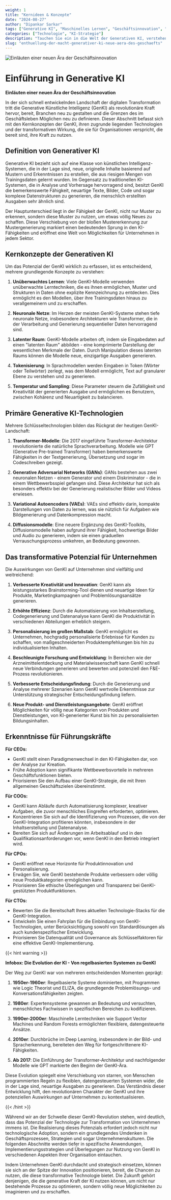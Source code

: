 ```yaml
---
weight: 1
title: "Kernideen & Konzepte"
date: "2024-08-27"
author: "Dipankar Sarkar"
tags: ["Generative KI", "Maschinelles Lernen", "Geschäftsinnovation", "Digitale Transformation"]
categories: ["Technologie", "KI-Strategie"]
description: "Tauchen Sie ein in die Welt der Generativen KI, verstehen Sie ihre Kernkonzepte, Technologien und das transformative Potenzial für Unternehmen in allen Branchen."
slug: "enthuellung-der-macht-generativer-ki-neue-aera-des-geschaefts"
---
```


![Einläuten einer neuen Ära der Geschäftsinnovation](/1.png)

# Einführung in Generative KI
**Einläuten einer neuen Ära der Geschäftsinnovation**

In der sich schnell entwickelnden Landschaft der digitalen Transformation tritt die Generative Künstliche Intelligenz (GenKI) als revolutionäre Kraft hervor, bereit, Branchen neu zu gestalten und die Grenzen des im Geschäftsleben Möglichen neu zu definieren. Dieser Abschnitt befasst sich mit den Kernkonzepten der GenKI, ihren zugrunde liegenden Technologien und der transformativen Wirkung, die sie für Organisationen verspricht, die bereit sind, ihre Kraft zu nutzen.

## Definition von Generativer KI

Generative KI bezieht sich auf eine Klasse von künstlichen Intelligenz-Systemen, die in der Lage sind, neue, originelle Inhalte basierend auf Mustern und Erkenntnissen zu erstellen, die aus riesigen Mengen von Trainingsdaten gelernt wurden. Im Gegensatz zu traditionellen KI-Systemen, die in Analyse und Vorhersage hervorragend sind, besitzt GenKI die bemerkenswerte Fähigkeit, neuartige Texte, Bilder, Code und sogar komplexe Datenstrukturen zu generieren, die menschlich erstellten Ausgaben sehr ähnlich sind.

Der Hauptunterschied liegt in der Fähigkeit der GenKI, nicht nur Muster zu erkennen, sondern diese Muster zu nutzen, um etwas völlig Neues zu schaffen. Diese Verschiebung von der bloßen Mustererkennung zur Mustergenerierung markiert einen bedeutenden Sprung in den KI-Fähigkeiten und eröffnet eine Welt von Möglichkeiten für Unternehmen in jedem Sektor.

## Kernkonzepte der Generativen KI

Um das Potenzial der GenKI wirklich zu erfassen, ist es entscheidend, mehrere grundlegende Konzepte zu verstehen:

1. **Unüberwachtes Lernen**: Viele GenKI-Modelle verwenden unüberwachte Lerntechniken, die es ihnen ermöglichen, Muster und Strukturen in Daten ohne explizite Kennzeichnung zu entdecken. Dies ermöglicht es den Modellen, über ihre Trainingsdaten hinaus zu verallgemeinern und zu erschaffen.

2. **Neuronale Netze**: Im Herzen der meisten GenKI-Systeme stehen tiefe neuronale Netze, insbesondere Architekturen wie Transformer, die in der Verarbeitung und Generierung sequentieller Daten hervorragend sind.

3. **Latenter Raum**: GenKI-Modelle arbeiten oft, indem sie Eingabedaten auf einen "latenten Raum" abbilden - eine komprimierte Darstellung der wesentlichen Merkmale der Daten. Durch Manipulation dieses latenten Raums können die Modelle neue, einzigartige Ausgaben generieren.

4. **Tokenisierung**: In Sprachmodellen werden Eingaben in Token (Wörter oder Teilwörter) zerlegt, was dem Modell ermöglicht, Text auf granularer Ebene zu verstehen und zu generieren.

5. **Temperatur und Sampling**: Diese Parameter steuern die Zufälligkeit und Kreativität der generierten Ausgabe und ermöglichen es Benutzern, zwischen Kohärenz und Neuartigkeit zu balancieren.

## Primäre Generative KI-Technologien

Mehrere Schlüsseltechnologien bilden das Rückgrat der heutigen GenKI-Landschaft:

1. **Transformer-Modelle**: Die 2017 eingeführte Transformer-Architektur revolutionierte die natürliche Sprachverarbeitung. Modelle wie GPT (Generative Pre-trained Transformer) haben bemerkenswerte Fähigkeiten in der Textgenerierung, Übersetzung und sogar im Codeschreiben gezeigt.

2. **Generative Adversarial Networks (GANs)**: GANs bestehen aus zwei neuronalen Netzen - einem Generator und einem Diskriminator - die in einem Wettbewerbsspiel gefangen sind. Diese Architektur hat sich als besonders effektiv bei der Generierung realistischer Bilder und Videos erwiesen.

3. **Variational Autoencoders (VAEs)**: VAEs sind effektiv darin, kompakte Darstellungen von Daten zu lernen, was sie nützlich für Aufgaben wie Bildgenerierung und Datenkompression macht.

4. **Diffusionsmodelle**: Eine neuere Ergänzung des GenKI-Toolkits, Diffusionsmodelle haben aufgrund ihrer Fähigkeit, hochwertige Bilder und Audio zu generieren, indem sie einen graduellen Verrauschungsprozess umkehren, an Bedeutung gewonnen.

## Das transformative Potenzial für Unternehmen

Die Auswirkungen von GenKI auf Unternehmen sind vielfältig und weitreichend:

1. **Verbesserte Kreativität und Innovation**: GenKI kann als leistungsstarkes Brainstorming-Tool dienen und neuartige Ideen für Produkte, Marketingkampagnen und Problemlösungsansätze generieren.

2. **Erhöhte Effizienz**: Durch die Automatisierung von Inhaltserstellung, Codegenerierung und Datenanalyse kann GenKI die Produktivität in verschiedenen Abteilungen erheblich steigern.

3. **Personalisierung im großen Maßstab**: GenKI ermöglicht es Unternehmen, hochgradig personalisierte Erlebnisse für Kunden zu schaffen, von maßgeschneiderten Produktempfehlungen bis hin zu individualisierten Inhalten.

4. **Beschleunigte Forschung und Entwicklung**: In Bereichen wie der Arzneimittelentdeckung und Materialwissenschaft kann GenKI schnell neue Verbindungen generieren und bewerten und potenziell den F&E-Prozess revolutionieren.

5. **Verbesserte Entscheidungsfindung**: Durch die Generierung und Analyse mehrerer Szenarien kann GenKI wertvolle Erkenntnisse zur Unterstützung strategischer Entscheidungsfindung liefern.

6. **Neue Produkt- und Dienstleistungsangebote**: GenKI eröffnet Möglichkeiten für völlig neue Kategorien von Produkten und Dienstleistungen, von KI-generierter Kunst bis hin zu personalisierten Bildungsinhalten.

## Erkenntnisse für Führungskräfte

**Für CEOs:**
- GenKI stellt einen Paradigmenwechsel in den KI-Fähigkeiten dar, von der Analyse zur Kreation.
- Frühe Adoption kann signifikante Wettbewerbsvorteile in mehreren Geschäftsfunktionen bieten.
- Priorisieren Sie den Aufbau einer GenKI-Strategie, die mit Ihren allgemeinen Geschäftszielen übereinstimmt.

**Für COOs:**
- GenKI kann Abläufe durch Automatisierung komplexer, kreativer Aufgaben, die zuvor menschliches Eingreifen erforderten, optimieren.
- Konzentrieren Sie sich auf die Identifizierung von Prozessen, die von der GenKI-Integration profitieren könnten, insbesondere in der Inhaltserstellung und Datenanalyse.
- Bereiten Sie sich auf Änderungen im Arbeitsablauf und in den Qualifikationsanforderungen vor, wenn GenKI in den Betrieb integriert wird.

**Für CPOs:**
- GenKI eröffnet neue Horizonte für Produktinnovation und Personalisierung.
- Erwägen Sie, wie GenKI bestehende Produkte verbessern oder völlig neue Produktkategorien ermöglichen kann.
- Priorisieren Sie ethische Überlegungen und Transparenz bei GenKI-gestützten Produktfunktionen.

**Für CTOs:**
- Bewerten Sie die Bereitschaft Ihres aktuellen Technologie-Stacks für die GenKI-Integration.
- Entwickeln Sie einen Fahrplan für die Einbindung von GenKI-Technologien, unter Berücksichtigung sowohl von Standardlösungen als auch kundenspezifischer Entwicklung.
- Priorisieren Sie Datenqualität und Governance als Schlüsselfaktoren für eine effektive GenKI-Implementierung.

{{< hint warning >}}

**Infobox: Die Evolution der KI - Von regelbasierten Systemen zu GenKI**

Der Weg zur GenKI war von mehreren entscheidenden Momenten geprägt:

1. **1950er-1960er**: Regelbasierte Systeme dominierten, mit Programmen wie Logic Theorist und ELIZA, die grundlegende Problemlösungs- und Konversationsfähigkeiten zeigten.

2. **1980er**: Expertensysteme gewannen an Bedeutung und versuchten, menschliches Fachwissen in spezifischen Bereichen zu kodifizieren.

3. **1990er-2000er**: Maschinelle Lerntechniken wie Support Vector Machines und Random Forests ermöglichten flexiblere, datengesteuerte Ansätze.

4. **2010er**: Durchbrüche im Deep Learning, insbesondere in der Bild- und Spracherkennung, bereiteten den Weg für fortgeschrittenere KI-Fähigkeiten.

5. **Ab 2017**: Die Einführung der Transformer-Architektur und nachfolgender Modelle wie GPT markierte den Beginn der GenKI-Ära.

Diese Evolution spiegelt eine Verschiebung von starren, von Menschen programmierten Regeln zu flexiblen, datengesteuerten Systemen wider, die in der Lage sind, neuartige Ausgaben zu generieren. Das Verständnis dieser Entwicklung hilft, den revolutionären Charakter der GenKI und ihre potenziellen Auswirkungen auf Unternehmen zu kontextualisieren.

{{< /hint >}}

Während wir an der Schwelle dieser GenKI-Revolution stehen, wird deutlich, dass das Potenzial der Technologie zur Transformation von Unternehmen immens ist. Die Realisierung dieses Potenzials erfordert jedoch nicht nur technologische Adoption, sondern ein grundlegendes Umdenken in Geschäftsprozessen, Strategien und sogar Unternehmenskulturen. Die folgenden Abschnitte werden tiefer in spezifische Anwendungen, Implementierungsstrategien und Überlegungen zur Nutzung von GenKI in verschiedenen Aspekten Ihrer Organisation eintauchen.

Indem Unternehmen GenKI durchdacht und strategisch einsetzen, können sie sich an der Spitze der Innovation positionieren, bereit, die Chancen zu nutzen, die diese transformative Technologie bietet. Die Zukunft gehört denjenigen, die die generative Kraft der KI nutzen können, um nicht nur bestehende Prozesse zu optimieren, sondern völlig neue Möglichkeiten zu imaginieren und zu erschaffen.